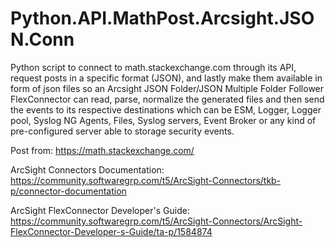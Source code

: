 # Python.API.MathPost.Arcsight.JSON.Conn
Python script to connect to math.stackexchange.com through its API, request posts in a specific format (JSON), and lastly make them available in form of json files so an Arcsight JSON Folder/JSON Multiple Folder Follower FlexConnector can read, parse, normalize the generated files and then send the events to its respective destinations which can be ESM, Logger, Logger pool, Syslog NG Agents, Files, Syslog servers, Event Broker or any kind of pre-configured server able to storage security events.

Post from: https://math.stackexchange.com/

ArcSight Connectors Documentation:
https://community.softwaregrp.com/t5/ArcSight-Connectors/tkb-p/connector-documentation

ArcSight FlexConnector Developer's Guide:
https://community.softwaregrp.com/t5/ArcSight-Connectors/ArcSight-FlexConnector-Developer-s-Guide/ta-p/1584874
